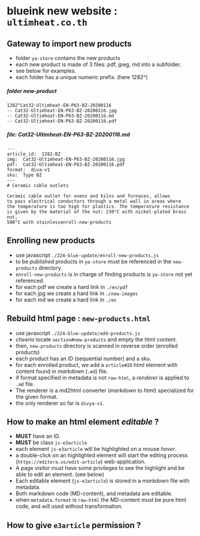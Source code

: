 # blueink new website : `ultimheat.co.th`

## Gateway to import new products
- folder `ya-store` contains the new products
- each new product is made of 3 files: pdf, jpeg, md into a subfolder.
- see below for examples.
- each folder has a unique numeric prefix. (here 1282^)

##### folder new-product
```
1282^Cat32-Ultimheat-EN-P63-BZ-20200116
-- Cat32-Ultimheat-EN-P63-BZ-20200116.jpg
-- Cat32-Ultimheat-EN-P63-BZ-20200116.md
-- Cat32-Ultimheat-EN-P63-BZ-20200116.pdf
```

##### file: Cat32-Ultimheat-EN-P63-BZ-20200116.md
```
---
article_id:  1282-BZ
img:  Cat32-Ultimheat-EN-P63-BZ-20200116.jpg
pdf:  Cat32-Ultimheat-EN-P63-BZ-20200116.pdf
format:  diva-v1
sku:  Type BZ
---
# Ceramic cable outlets

Ceramic cable outlet for ovens and kilns and furnaces, allows 
to pass electrical conductors through a metal wall in areas where 
the temperature is too high for plastics. The temperature resistance 
is given by the material of the nut: 230°C with nickel-plated brass nut, 
500°C with stainlessenroll-new-products 
```

## Enrolling new products
- use javascript `./224-blue-update/enroll-new-products.js`
- to be _published_ products in `ya-store` must be referenced in the `new-products` directory.
- `enroll-new-products` is in charge of finding products is `ya-store` not yet referenced.
- for each pdf we create a hard link in `./en/pdf`
- for each jpg we create a hard link in `./new-images`
- for each md we create a hard link in `./en`

## Rebuild html page : `new-products.html`
- use javascript `./224-blue-update/add-products.js`
- _cheerio_ locate `section#new-products` and empty the html content.
- then, `new-products` directory is scanned in reverse order (enrolled products)
- each product has an ID (sequential number) and a sku.
- for each enrolled product, we add a `article#ID` html element with content found in _markdown_ (`.md`) file.
- if format specified in metadata is not `raw-html`, a _renderer_ is applied to `.md` file.
- The renderer is a md2html converter (_markdown_ to _html_) specialized for the given format.
- the only renderer so far is `divya-v1`.


## How to make an html element _editable_ ?
- **MUST** have an ID.
- **MUST** be class `js-e3article`
- each element `js-e3article` will be highlighted on a mouse _hover_.
- a double-click on an highlighted element will start the editing process (`https://editora.us/edit-article`) web-application.
- A page visitor must have some privileges to see the highlight and be able to edit an element. (see below)
- Each editable element (`js-e3article`) is stored in a _markdown_ file with metadata.
- Both markdown code (MD-content), and metadata are editable.
- when `metadata.format` is `raw-html` the MD-content must be pure html code, and will used without transformation.


## How to give `e3article` permission ?


